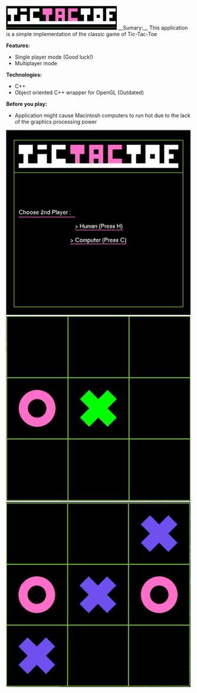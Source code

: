 <img src = "TicTacToe_Images/TicTacToe_Logo.png" width = "300" height = "64">
__Sumary:__
This application is a simple implementation of the classic game of Tic-Tac-Toe

__Features:__
* Single player mode (Good luck!)
* Multiplayer mode 

__Technologies:__
* C++
* Object oriented C++ wrapper for OpenGL (Outdated)

__Before you play:__
* Application might cause Macintosh computers to run hot due to the lack of the graphics processing power

<img src = "TicTacToe_Images/TicTacToe_Shot1.png" width = "500" height = "500">
<img src = "TicTacToe_Images/TicTacToe_Shot2.png" width = "500" height = "500">
<img src = "TicTacToe_Images/TicTacToe_Shot3.png" width = "500" height = "500">
